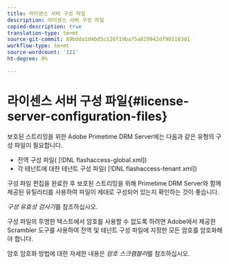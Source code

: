 ```yaml
---
title: 라이센스 서버 구성 파일
description: 라이센스 서버 구성 파일
copied-description: true
translation-type: tm+mt
source-git-commit: 89bdda1d4bd5c126f19ba75a819942df901183d1
workflow-type: tm+mt
source-wordcount: '121'
ht-degree: 0%

---
```



# 라이센스 서버 구성 파일{#license-server-configuration-files}

보호된 스트리밍을 위한 Adobe Primetime DRM Server에는 다음과 같은 유형의 구성 파일이 필요합니다.

* 전역 구성 파일( [!DNL flashaccess-global.xml])
* 각 테넌트에 대한 테넌트 구성 파일( [!DNL flashaccess-tenant.xml])

구성 파일 편집을 완료한 후 보호된 스트리밍을 위해 Primetime DRM Server와 함께 제공된 유틸리티를 사용하여 파일이 제대로 구성되어 있는지 확인하는 것이 좋습니다.

*구성 유효성 검사기*&#x200B;를 참조하십시오.

구성 파일의 투명한 텍스트에서 암호를 사용할 수 없도록 하려면 Adobe에서 제공한 Scrambler 도구를 사용하여 전역 및 테넌트 구성 파일에 지정한 모든 암호를 암호화해야 합니다.

암호 암호화 방법에 대한 자세한 내용은 *암호 스크램블러*&#x200B;를 참조하십시오.
